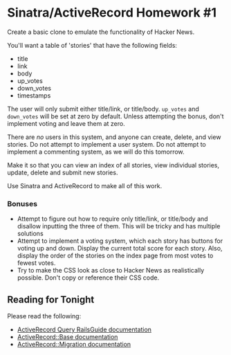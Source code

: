 # Sinatra/ActiveRecord Homework #1

Create a basic clone to emulate the functionality of Hacker News. 

You'll want a table of 'stories' that have the following fields:

- title
- link
- body
- up_votes
- down_votes
- timestamps

The user will only submit either title/link, or title/body. `up_votes` and `down_votes` will be set at zero by default. Unless attempting the bonus, don't implement voting and leave them at zero.

There are *no* users in this system, and anyone can create, delete, and view stories. Do not attempt to implement a user system. Do not attempt to implement a commenting system, as we will do this tomorrow.

Make it so that you can view an index of all stories, view individual stories, update, delete and submit new stories. 

Use Sinatra and ActiveRecord to make all of this work. 

### Bonuses

- Attempt to figure out how to require only title/link, or title/body and disallow inputting the three of them. This will be tricky and has multiple solutions
- Attempt to implement a voting system, which each story has buttons for voting up and down. Display the current total score for each story. Also, display the order of the stories on the index page from most votes to fewest votes.
- Try to make the CSS look as close to Hacker News as realistically possible. Don't copy or reference their CSS code. 

## Reading for Tonight

Please read the following: 

- [ActiveRecord Query RailsGuide documentation](http://guides.rubyonrails.org/active_record_querying.html)
- [ActiveRecord::Base documentation](http://api.rubyonrails.org/classes/ActiveRecord/Base.html_)
- [ActiveRecord::Migration documentation](http://api.rubyonrails.org/classes/ActiveRecord/Migration.html)
